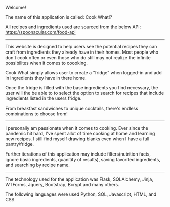 Welcome! 

The name of this application is called: Cook What!?

All recipes and ingredients used are sourced from the below API: 
https://spoonacular.com/food-api


--------

This website is designed to help users see the potential recipes they can craft from ingredients they already have in their homes. Most people who don't cook often or even those who do still may not realize the infinite possibilites when it comes to coooking.

Cook What simply allows user to create a "fridge" when logged-in and add in ingredients they have in there home. 

Once the fridge is filled with the base ingredients you find necessary, the user will the be able to to select the option to search for recipes that include ingredients listed in the users fridge. 

From breakfast sandwiches to unique cocktails, there's endless combinations to choose from!

--------

I personally am passionate when it comes to cooking. Ever since the pandemic hit hard, I've spent allot of time cooking at home and learning new recipes. I still find myself drawing blanks even when I have a full pantry/fridge. 

Further iterations of this application may include filters(nutrition facts, ignore basic ingredients, quanitity of results), saving favorited ingredients, and searching by recipe name. 

--------

The technology used for the application was Flask, SQLAlchemy, Jinja, WTForms, Jquery, Bootstrap, Bcrypt and many others.

The following languages were used Python, SQL, Javascript, HTML, and CSS.